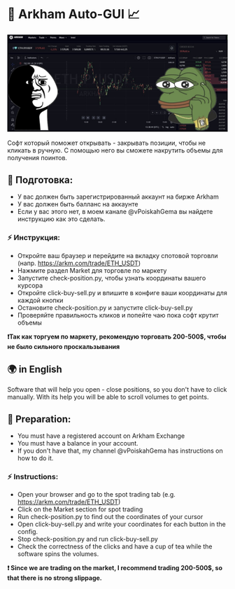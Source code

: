 #  🚨 Arkham Auto-GUI 📈

![Logo](pic.JPG)

Софт который поможет открывать - закрывать позиции, чтобы не кликать в ручную.
С помощью него вы сможете накрутить объемы для получения поинтов.

## 🔧 Подготовка:
- У вас должен быть зарегистрированный аккаунт на бирже Arkham
- У вас должен быть балланс на аккаунте
- Если у вас этого нет, в моем канале @vPoiskahGema вы найдете инструкцию как это сделать.


### ⚡ Инструкция:
- Откройте ваш браузер и перейдите на вкладку спотовой торговли (напр. https://arkm.com/trade/ETH_USDT)
- Нажмите раздел Market для торговле по маркету
- Запустите check-position.py, чтобы узнать координаты вашего курсора
- Откройте click-buy-sell.py и впишите в конфиге ваши координаты для каждой кнопки
- Остановите check-position.py и запустите click-buy-sell.py
- Проверяйте правильность кликов и попейте чаю пока софт крутит объемы

**❗️Так как торгуем по маркету, рекомендую торговать 200-500$, чтобы не было сильного проскальзывания**

## 🌍 in English

Software that will help you open - close positions, so you don't have to click manually.
With its help you will be able to scroll volumes to get points.

## 🔧 Preparation:
- You must have a registered account on Arkham Exchange
- You must have a balance in your account.
- If you don't have that, my channel @vPoiskahGema has instructions on how to do it.


### ⚡ Instructions:
- Open your browser and go to the spot trading tab (e.g. https://arkm.com/trade/ETH_USDT)
- Click on the Market section for spot trading
- Run check-position.py to find out the coordinates of your cursor
- Open click-buy-sell.py and write your coordinates for each button in the config.
- Stop check-position.py and run click-buy-sell.py
- Check the correctness of the clicks and have a cup of tea while the software spins the volumes.

**❗️ Since we are trading on the market, I recommend trading 200-500$, so that there is no strong slippage.**

